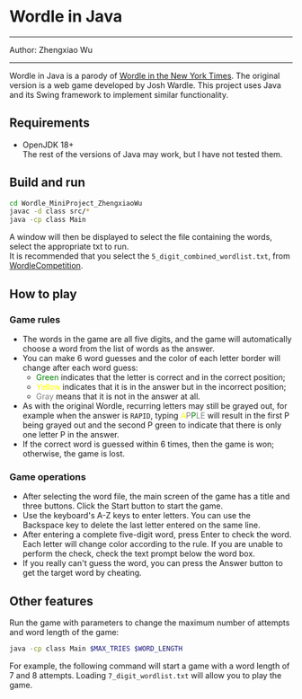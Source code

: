 # Wordle in Java  

---
Author: Zhengxiao Wu  

---


Wordle in Java is a parody of [Wordle in the New York Times](https://www.nytimes.com/games/wordle/index.html). The original version is a web game developed by Josh Wardle. This project uses Java and its Swing framework to implement similar functionality.  

## Requirements
- OpenJDK 18+  
The rest of the versions of Java may work, but I have not tested them.  

## Build and run
```bash
cd Wordle_MiniProject_ZhengxiaoWu
javac -d class src/*
java -cp class Main
```
A window will then be displayed to select the file containing the words, select the appropriate txt to run.  
It is recommended that you select the `5_digit_combined_wordlist.txt`, from [WordleCompetition](https://github.com/Kinkelin/WordleCompetition/blob/main/data/official/combined_wordlist.txt).  

## How to play  
### Game rules
- The words in the game are all five digits, and the game will automatically choose a word from the list of words as the answer.  
- You can make 6 word guesses and the color of each letter border will change after each word guess:  
  - <span style="color:green">Green</span> indicates that the letter is correct and in the correct position;
  - <span style="color:yellow">Yellow</span> indicates that it is in the answer but in the incorrect position;
  - <span style="color:gray">Gray</span> means that it is not in the answer at all.  
- As with the original Wordle, recurring letters may still be grayed out, for example when the answer is `RAPID`, typing <span style="color:yellow">A</span><span style="color:gray">P</span><span style="color:green">P</span><span style="color:gray">L</span><span style="color:gray">E</span> will result in the first P being grayed out and the second P green to indicate that there is only one letter P in the answer.  
- If the correct word is guessed within 6 times, then the game is won; otherwise, the game is lost.  

### Game operations  
- After selecting the word file, the main screen of the game has a title and three buttons. Click the Start button to start the game.  
- Use the keyboard's A-Z keys to enter letters. You can use the Backspace key to delete the last letter entered on the same line.  
- After entering a complete five-digit word, press Enter to check the word. Each letter will change color according to the rule. If you are unable to perform the check, check the text prompt below the word box.  
- If you really can't guess the word, you can press the Answer button to get the target word by cheating.  

## Other features  
Run the game with parameters to change the maximum number of attempts and word length of the game:  
```bash
java -cp class Main $MAX_TRIES $WORD_LENGTH
```
For example, the following command will start a game with a word length of 7 and 8 attempts. Loading `7_digit_wordlist.txt` will allow you to play the game.  
